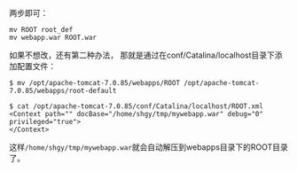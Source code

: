 两步即可：
```
mv ROOT root_def
mv webapp.war ROOT.war
```

如果不想改，还有第二种办法， 那就是通过在conf/Catalina/localhost目录下添加配置文件：
```
$ mv /opt/apache-tomcat-7.0.85/webapps/ROOT /opt/apache-tomcat-7.0.85/webapps/root-default

$ cat /opt/apache-tomcat-7.0.85/conf/Catalina/localhost/ROOT.xml 
<Context path="" docBase="/home/shgy/tmp/mywebapp.war" debug="0" privileged="true">
</Context>
```
这样`/home/shgy/tmp/mywebapp.war`就会自动解压到webapps目录下的ROOT目录了。

